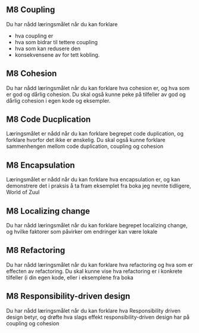 ## M8 Coupling
Du har nådd læringsmålet når du kan forklare
- hva coupling er
- hva som bidrar til tettere coupling
- hva som kan redusere den
- konsekvensene av for tett kobling.

## M8 Cohesion
Du har nådd læringsmålet når du kan forklare hva cohesion er, og hva som er god og dårlig cohesion. Du skal også kunne peke på tilfeller av god og dårlig cohesion i egen kode og eksempler.

## M8 Code Ducplication
Læringsmålet er nådd når du kan forklare begrepet code duplication, og forklare hvorfor det ikke er ønskelig. Du skal også kunne forklare  sammenhengen mellom code duplication, coupling og cohesion

## M8 Encapsulation
Læringsmålet er nådd når du kan forklare hva encapsulation er, og kan demonstrere det i praksis
å ta fram eksemplet fra boka jeg nevnte tidligere, World of Zuul

## M8 Localizing change
Du har nådd læringsmålet når du kan forklare begrepet localizing change, og hvilke faktorer som påvirker om endringer kan være lokale

## M8 Refactoring
Du har nådd læringsmålet når du kan forklare hva refactoring og hva som er effecten av refactoring. Du skal kunne vise hva refactoring er i konkrete tilfeller (i din egen kode, eller i eksemplene fra boka

## M8 Responsibility-driven design
Du har nådd læringsmålet når du kan forklare hva Responsibility driven design betyr, og drøfte hva slags effekt responsibility-driven design har på coupling og cohesion